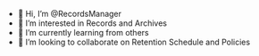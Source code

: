 - 👋 Hi, I’m @RecordsManager
- 👀 I’m interested in Records and Archives
- 🌱 I’m currently learning from others
- 💞️ I’m looking to collaborate on Retention Schedule and Policies

<!---
RecordsManager/RecordsManager is a ✨ special ✨ repository because its `README.md` (this file) appears on your GitHub profile.
You can click the Preview link to take a look at your changes.
--->
